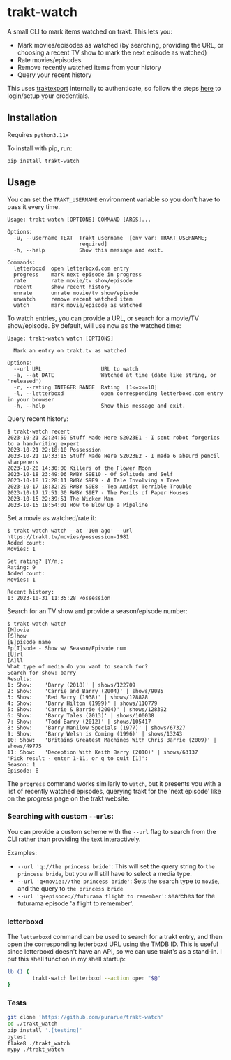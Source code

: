 # trakt-watch

A small CLI to mark items watched on trakt. This lets you:

- Mark movies/episodes as watched (by searching, providing the URL, or choosing a recent TV show to mark the next episode as watched)
- Rate movies/episodes
- Remove recently watched items from your history
- Query your recent history

This uses [traktexport](https://github.com/purarue/traktexport) internally to authenticate, so follow the steps [here](https://github.com/purarue/traktexport#auth) to login/setup your credentials.

## Installation

Requires `python3.11+`

To install with pip, run:

```
pip install trakt-watch
```

## Usage

You can set the `TRAKT_USERNAME` environment variable so you don't have to pass it every time.

```
Usage: trakt-watch [OPTIONS] COMMAND [ARGS]...

Options:
  -u, --username TEXT  Trakt username  [env var: TRAKT_USERNAME;
                       required]
  -h, --help           Show this message and exit.

Commands:
  letterboxd  open letterboxd.com entry
  progress    mark next episode in progress
  rate        rate movie/tv show/episode
  recent      show recent history
  unrate      unrate movie/tv show/episode
  unwatch     remove recent watched item
  watch       mark movie/episode as watched
```

To watch entries, you can provide a URL, or search for a movie/TV show/episode. By default, will use now as the watched time:

```
Usage: trakt-watch watch [OPTIONS]

  Mark an entry on trakt.tv as watched

Options:
  --url URL                   URL to watch
  -a, --at DATE               Watched at time (date like string, or 'released')
  -r, --rating INTEGER RANGE  Rating  [1<=x<=10]
  -l, --letterboxd            open corresponding letterboxd.com entry in your browser
  -h, --help                  Show this message and exit.
```

Query recent history:

```
$ trakt-watch recent
2023-10-21 22:24:59 Stuff Made Here S2023E1 - I sent robot forgeries to a handwriting expert
2023-10-21 22:18:10 Possession
2023-10-21 19:33:15 Stuff Made Here S2023E2 - I made 6 absurd pencil sharpeners
2023-10-20 14:30:00 Killers of the Flower Moon
2023-10-18 23:49:06 RWBY S9E10 - Of Solitude and Self
2023-10-18 17:28:11 RWBY S9E9 - A Tale Involving a Tree
2023-10-17 18:32:29 RWBY S9E8 - Tea Amidst Terrible Trouble
2023-10-17 17:51:30 RWBY S9E7 - The Perils of Paper Houses
2023-10-15 22:39:51 The Wicker Man
2023-10-15 18:54:01 How to Blow Up a Pipeline
```

Set a movie as watched/rate it:

```
$ trakt-watch watch --at '10m ago' --url https://trakt.tv/movies/possession-1981
Added count:
Movies: 1

Set rating? [Y/n]:
Rating: 9
Added count:
Movies: 1

Recent history:
1: 2023-10-31 11:35:28 Possession
```

Search for an TV show and provide a season/episode number:

```
$ trakt-watch watch
[M]ovie
[S]how
[E]pisode name
Ep[I]sode - Show w/ Season/Episode num
[U]rl
[A]ll
What type of media do you want to search for?
Search for show: barry
Results:
1: Show:	'Barry (2018)' | shows/122709
2: Show:	'Carrie and Barry (2004)' | shows/9085
3: Show:	'Red Barry (1938)' | shows/128828
4: Show:	'Barry Hilton (1999)' | shows/110779
5: Show:	'Carrie & Barrie (2004)' | shows/128392
6: Show:	'Barry Tales (2013)' | shows/100038
7: Show:	'Todd Barry (2012)' | shows/105417
8: Show:	'Barry Manilow Specials (1977)' | shows/67327
9: Show:	'Barry Welsh is Coming (1996)' | shows/13243
10: Show:	'Britains Greatest Machines With Chris Barrie (2009)' | shows/49775
11: Show:	'Deception With Keith Barry (2010)' | shows/63137
'Pick result - enter 1-11, or q to quit [1]':
Season: 1
Episode: 8
```

The `progress` command works similarly to `watch`, but it presents you with a list of recently watched episodes, querying trakt for the 'next episode' like on the progress page on the trakt website.

### Searching with custom `--url`s:

You can provide a custom scheme with the `--url` flag to search from the CLI rather than providing the text interactively.

Examples:

- `--url 'q://the princess bride'`: This will set the query string to `the princess bride`, but you will still have to select a media type.
- `--url 'q+movie://the princess bride'`: Sets the search type to `movie`, and the query to `the princess bride`
- `--url 'q+episode://futurama flight to remember'`: searches for the futurama episode 'a flight to remember'.

### letterboxd

The `letterboxd` command can be used to search for a trakt entry, and then open the corresponding letterboxd URL using the TMDB ID. This is useful since letterboxd doesn't have an API, so we can use trakt's as a stand-in. I put this shell function in my shell startup:

```bash
lb () {
        trakt-watch letterboxd --action open "$@"
}
```

### Tests

```bash
git clone 'https://github.com/purarue/trakt-watch'
cd ./trakt_watch
pip install '.[testing]'
pytest
flake8 ./trakt_watch
mypy ./trakt_watch
```
